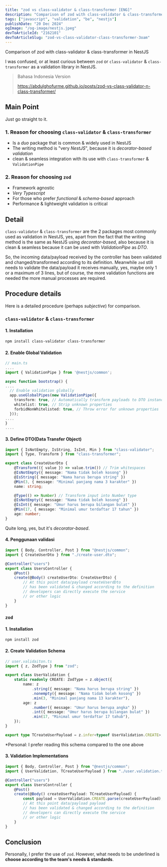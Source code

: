 ```yaml
---
title: "zod vs class-validator & class-transformer [ENG]"
description: "Comparison of zod with class-validator & class-transformer in NestJS"
tags: ["javascript", "validation", "be", "nestjs"]
publishDate: "20 Dec 2024"
ogImage: "/og-image/nestjs.jpeg"
devToArticleId: "2162101"
devToArticleSlug: "zod-vs-class-validator-class-transformer-3oam"
---
```


Comparison of zod with class-validator & class-transformer in NestJS

I was confused, or at least curious between `zod` or `class-validator` & `class-transformer`
as a validation library in NestJS.

> Bahasa Indonesia Version
>
> https://abdulghofurme.github.io/posts/zod-vs-class-validator-n-class-transformer/

## Main Point

Just go straight to it.

### 1. Reason for choosing `class-validator` & `class-transformer`

- Is a _duo_ package that is common & widely used in NestJS
- The writing method is "very _NestJS_", because it is _decorator-based validation_
- clean & seamless integration with its use with `class-transformer` & `ValidationPipe`

### 2. Reason for choosing `zod`

- Framework agnostic
- _Very Typescript_
- For those who prefer _functional_ & _schema-based_ approach
- Performance & lightweight validation is critical

## Detail

`class-validator` & `class-transformer` are the 2 packages most commonly used as validation in NestJS,
yes, apart from the fact that the writing method is the same as NestJS using _decorator-based_,
also because it is clean & seamless because it can be used with _ValidationPipe_ as _DTO_.

So, the incoming data/payload received by the controller has been validated and changed/transformed according to its definition.
Meanwhile `zod` still needs to validate the data/payload it receives manually,
yes, maybe only 1 or a maximum of 3 lines,
but of course, the more validation functions are needed the more manual processes are required.

## Procedure details

Here is a detailed procedure (perhaps _subjective_) for comparison.

### `class-validator` & `class-transformer`

#### 1. Installation

```bash
npm install class-validator class-transformer
```

#### 2. Enable Global Validation

```ts
// main.ts
....
import { ValidationPipe } from '@nestjs/common';

async function bootstrap() {
....
  // Enable validation globally
  app.useGlobalPipes(new ValidationPipe({
    transform: true, // Automatically transform payloads to DTO instances
    whitelist: true, // Strip unknown properties
    forbidNonWhitelisted: true, // Throw error for unknown properties
  }));
....
}
....
```

#### 3. Define DTO(Data Transfer Object)

```ts
import { IsNotEmpty, IsString, IsInt, Min } from "class-validator";
import { Type, Transform } from "class-transformer";

export class CreateUserDto {
	@Transform(({ value }) => value.trim()) // Trim whitespaces
	@IsNotEmpty({ message: "Nama tidak boleh kosong" })
	@IsString({ message: "Nama harus berupa string" })
	@Min(3, { message: "Minimal panjang nama 3 karakter" })
	name: string;

	@Type(() => Number) // Transform input into Number type
	@IsNotEmpty({ message: "Nama tidak boleh kosong" })
	@IsInt({ message: "Umur harus berupa bilangan bulat" })
	@Min(17, { message: "Minimal umur terdaftar 17 tahun" })
	age: number;
}
```

Quite long, yes, but it's _decorator-based_.

#### 4. Penggunaan validasi

```ts
import { Body, Controller, Post } from "@nestjs/common";
import { CreateUserDto } from "./create-user.dto";

@Controller("users")
export class UsersController {
	@Post()
	create(@Body() createUserDto: CreateUserDto) {
		// At this point data/payload createUserdDto
		// has been validated & changed according to the definition
		// developers can directly execute the service
		// or other logic
	}
}
```

### `zod`

#### 1. Installation

```bash
npm install zod
```

#### 2. Create Validation Schema

```ts
// user.validaiton.ts
import { z, ZodType } from "zod";

export class UserValidation {
	static readonly CREATE: ZodType = z.object({
		name: z
			.string({ message: "Nama harus berupa string" })
			.nonempty({ message: "Nama tidak boleh kosong" })
			.min(3, "Minimal panjang nama 13 karakter"),
		age: z
			.number({ message: "Umur harus berupa angka" })
			.int({ message: "Umur harus berupa bilangan bulat" })
			.min(17, "Minimal umur terdaftar 17 tahub"),
	});
}

export type TCreateUserPayload = z.infer<typeof UserValidation.CREATE>;
```

\*Personal: I prefer reading this schema compared to the one above

#### 3. Validation Implementations

```ts
import { Body, Controller, Post } from "@nestjs/common";
import { UserValidation, TCreateUserPayload } from "./user.validation.ts";

@Controller("users")
export class UsersController {
	@Post()
	create(@Body() createUserPayload: TCreateUserPayload) {
		const payload = UserValidation.CREATE.parse(createUserPayload);
		// At this point data/payload payload
		// has been validated & changed according to the definition
		// developers can directly execute the service
		// or other logic
	}
}
```

## Conclusion

Personally, I prefer the use of `zod`.
However, what needs to be underlined is **choose according to the team's needs & standards**.

